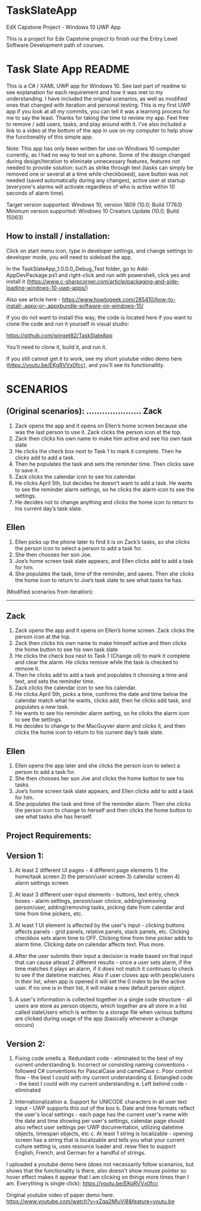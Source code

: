# TaskSlateApp
EdX Capstone Project - Windows 10 UWP App

This is a project for Edx Capstone project to finish out the Entry Level Software Development path of courses.

Task Slate App README
=====================
This is a C# / XAML UWP app for Windows 10.  See last part of readme to see explanation for each requirement and how it was met to my understanding.
I have included the original scenarios, as well as modified ones that changed with iteration and personal testing.  This is my first UWP app if you
look at all my commits, you can tell it was a learning process for me to say the least.  Thanks for taking the time to review my app.  Feel free to remove /
add users, tasks, and play around with it.  I've also included a link to a video at the bottom of the app in use on my computer to help show the functionality
of this simple app.

Note:  This app has only been written for use on Windows 10 computer currently, as I had no way to test on a phone.
Some of the design changed during design/iteration to eliminate unnecessary features, features not needed to provide solution:
such as strike through text (tasks can simply be removed one or several at a time while checkboxed),
save button was not needed (saved automatically during any changes), active user at startup (everyone's alarms will activate regardless of who is active within
10 seconds of alarm time).

Target version supported: Windows 10, version 1809 (10.0; Build 17763)
Minimum version supported: Windows 10 Creators Update (10.0; Build 15063)


How to install / installation:
------------------------------
Click on start menu icon, type in developer settings, and change settings to developer mode, you will need to sideload the app.

In the TaskSlateApp_1.0.0.0_Debug_Test folder, go to Add-AppDevPackage.ps1 and right-click and run with powershell, click yes
and install it (https://www.c-sharpcorner.com/article/packaging-and-side-loading-windows-10-uwp-apps/)

Also see article here - https://www.howtogeek.com/285410/how-to-install-.appx-or-.appxbundle-software-on-windows-10/

If you do not want to install this way, the code is located here if you want to clone the code and run it yourself
in visual studio:

https://github.com/winget82/TaskSlateApp

You'll need to clone it, build it, and run it.

If you still cannot get it to work, see my short youtube video demo here (https://youtu.be/EKgRVVx0fcc), and you'll see its functionallity.


SCENARIOS
=========

(Original scenarios):
.....................
Zack
----
1.	Zack opens the app and it opens on Ellen’s home screen because she was the last person to use it.  Zack clicks the person icon at the top.
2.	Zack then clicks his own name to make him active and see his own task slate
3.	He clicks the check box next to Task 1 to mark it complete.  Then he clicks add to add a task.
4.	Then he populates the task and sets the reminder time.  Then clicks save to save it.
5.	Zack clicks the calendar icon to see his calendar.
6.	He clicks April 5th, but decides he doesn’t want to add a task.  He wants to see the reminder alarm settings, so he clicks the alarm icon to see the settings.
7.	He decides not to change anything and clicks the home icon to return to his current day’s task slate.

Ellen
-----
1.	Ellen picks up the phone later to find it is on Zack’s tasks, so she clicks the person icon to select a person to add a task for.
2.	She then chooses her son Joe.
3.	Joe’s home screen task slate appears, and Ellen clicks add to add a task for him.
4.	She populates the task, time of the reminder, and saves.  Then she clicks the home icon to return to Joe’s task slate to see what tasks he has.


(Modified scenarios from iteration):
************************************
Zack
----
1.	Zack opens the app and it opens on Ellen’s home screen.  Zack clicks the person icon at the top.
2.	Zack then clicks his own name to make himself active and then clicks the home button to see his own task slate
3.	He clicks the check box next to Task 1 (Change oil) to mark it complete and clear the alarm.  He clicks remove while the task is checked to remove it.
4.	Then he clicks add to add a task and populates it choosing a time and text, and sets the reminder time.
5.	Zack clicks the calendar icon to see his calendar.
6.	He clicks April 5th, picks a time, confirms the date and time below the calendar match what he wants, clicks add, then he clicks add task,
	and populates a new task.
7. 	He wants to see his reminder alarm setting, so he clicks the alarm icon to see the settings.
7.	He decides to change to the MacGuyver alarm and clicks it, and then clicks the home icon to return to his current day’s task slate.

Ellen
-----
1.	Ellen opens the app later and she clicks the person icon to select a person to add a task for.
2.	She then chooses her son Joe and clicks the home button to see his tasks.
3.	Joe’s home screen task slate appears, and Ellen clicks add to add a task for him.
4.	She populates the task and time of the reminder alarm.  Then she clicks the person icon to change to herself and then clicks the home button to see
	what tasks she has herself.



Project Requirements:
---------------------

Version 1:
----------
1. At least 2 different UI pages - 4 different page elements 1) the home/task screen 2) the person/user screen 3) calendar screen 4) alarm settings screen

2. At least 3 different user input elements - buttons, text entry, check boxes - alarm settings, person/user choice, adding/removing person/user,
adding/removing tasks, picking date from calendar and time from time pickers, etc.

3. At least 1 UI element is affected by the user's input - clicking buttons affects panels - grid panels, relative panels, stack panels, etc.
Clicking checkbox sets alarm time to OFF.  Clicking time from time picker adds to alarm time.  Clicking date on calendar affects text.  Plus more.

4. After the user submits their input a decision is made based on that input that can cause atleast 2 different results - once a user sets alarm, if the time
matches it plays an alarm, if it does not match it continues to check to see if the datetime matches.  Also if user closes app with people/users in their list,
when app is opened it will set the 0 index to be the active user. If no one is in their list, it will make a new default person object.

5. A user's information is collected together in a single code structure - all users are store as person objects, which together are all store in a list called
slateUsers which is written to a storage file when various buttons are clicked during usage of the app (basically whenever a change occurs)

Version 2:
----------
1. Fixing code smells
	a. Redundant code - eliminated to the best of my current understanding
	b. Incorrect or consisting naming conventions - followed C# conventions for PascalCase and camelCase
	c. Poor control flow - the best I could with my current understanding
	d. Entangled code - the best I could with my current understanding
	e. Left behind code - eliminated

2. Internationalization
	a. Support for UNICODE characters in all user text input - UWP supports this out of the box
	b. Date and time formats reflect the user's local settings - each page has the current user's name with the date and time showing per user's settings,
	calendar page should also reflect user settings per UWP documentation, utilizing datetime objects, timespan objects, etc
	c. At least 1 string is localizable - opening screen has a string that is localizable and tells you what your current culture setting is, uses
	resource loader and .resw files to support English, French, and German for a handful of strings.


I uploaded a youtube demo here (does not necessarily follow scenarios, but shows that the functionality is there, also doesn't show mouse pointer so hover effect
makes it appear that I am clicking on things more times than I am.  Everything is single click):
https://youtu.be/EKgRVVx0fcc

Original youtube video of paper demo here:
https://www.youtube.com/watch?v=xZqa2MluVi8&feature=youtu.be
